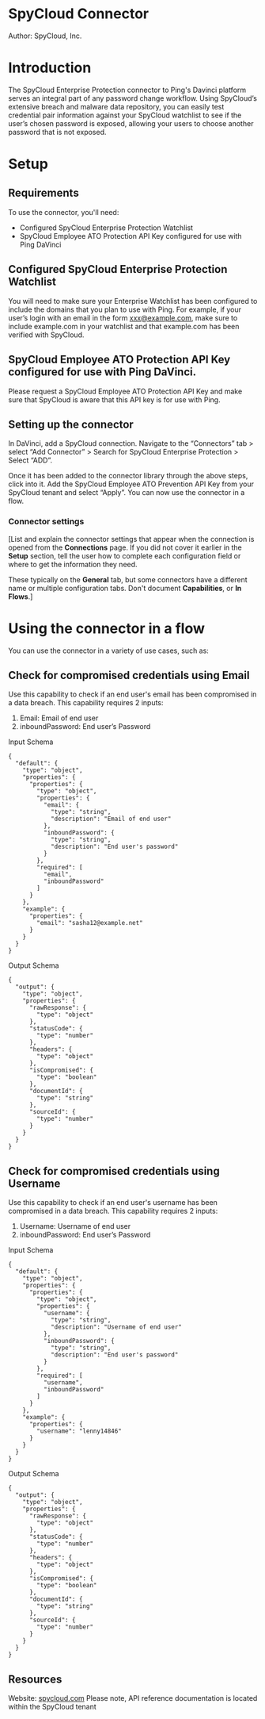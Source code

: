 # SpyCloud Connector

Author: SpyCloud, Inc. 


# Introduction

The SpyCloud Enterprise Protection connector to Ping's Davinci platform serves an integral part of any password change workflow. Using SpyCloud’s extensive breach and malware data repository, you can easily test credential pair information against your SpyCloud watchlist to see if the user’s chosen password is exposed, allowing your users to choose another password that is not exposed.  


# Setup


## Requirements

To use the connector, you'll need:

* Configured SpyCloud Enterprise Protection Watchlist 
* SpyCloud Employee ATO Protection API Key configured for use with Ping DaVinci


## Configured SpyCloud Enterprise Protection Watchlist 

You will need to make sure your Enterprise Watchlist has been configured to include the domains that you plan to use with Ping. For example, if your user’s login with an email in the form xxx@example.com, make sure to include example.com in your watchlist and that example.com has been verified with SpyCloud. 

## SpyCloud Employee ATO Protection API Key configured for use with Ping DaVinci. 

Please request a SpyCloud Employee ATO Protection API Key and make sure that SpyCloud is aware that this API key is for use with Ping. 


## Setting up the connector

In DaVinci, add a SpyCloud connection. Navigate to the “Connectors” tab > select “Add Connector” > Search for SpyCloud Enterprise Protection > Select “ADD”.

Once it has been added to the connector library through the above steps, click into it. Add the SpyCloud Employee ATO Prevention API Key from your SpyCloud tenant and select “Apply”. You can now use the connector in a flow.


### Connector settings

[List and explain the connector settings that appear when the connection is opened from the **Connections** page. If you did not cover it earlier in the **Setup** section, tell the user how to complete each configuration field or where to get the information they need.

These typically on the **General** tab, but some connectors have a different name or multiple configuration tabs. Don't document **Capabilities**, or **In Flows**.]


# Using the connector in a flow

You can use the connector in a variety of use cases, such as:


## Check for compromised credentials using Email

Use this capability to check if an end user's email has been compromised in a data breach. This capability requires 2 inputs:
1. Email: Email of end user
2. inboundPassword: End user’s Password

Input Schema

```
{
  "default": {
    "type": "object",
    "properties": {
      "properties": {
        "type": "object",
        "properties": {
          "email": {
            "type": "string",
            "description": "Email of end user"
          },
          "inboundPassword": {
            "type": "string",
            "description": "End user's password"
          }
        },
        "required": [
          "email",
          "inboundPassword"
        ]
      }
    },
    "example": {
      "properties": {
        "email": "sasha12@example.net"
      }
    }
  }
}

```

Output Schema

```
{
  "output": {
    "type": "object",
    "properties": {
      "rawResponse": {
        "type": "object"
      },
      "statusCode": {
        "type": "number"
      },
      "headers": {
        "type": "object"
      },
      "isCompromised": {
        "type": "boolean"
      },
      "documentId": {
        "type": "string"
      },
      "sourceId": {
        "type": "number"
      }
    }
  }
}
```

## Check for compromised credentials using Username

Use this capability to check if an end user's username has been compromised in a data breach. This capability requires 2 inputs:
1. Username: Username of end user
2. inboundPassword: End user’s Password

Input Schema

```
{
  "default": {
    "type": "object",
    "properties": {
      "properties": {
        "type": "object",
        "properties": {
          "username": {
            "type": "string",
            "description": "Username of end user"
          },
          "inboundPassword": {
            "type": "string",
            "description": "End user's password"
          }
        },
        "required": [
          "username",
          "inboundPassword"
        ]
      }
    },
    "example": {
      "properties": {
        "username": "lenny14846"
      }
    }
  }
}
```

Output Schema

```
{
  "output": {
    "type": "object",
    "properties": {
      "rawResponse": {
        "type": "object"
      },
      "statusCode": {
        "type": "number"
      },
      "headers": {
        "type": "object"
      },
      "isCompromised": {
        "type": "boolean"
      },
      "documentId": {
        "type": "string"
      },
      "sourceId": {
        "type": "number"
      }
    }
  }
}
```

## Resources

Website: [spycloud.com](https://spycloud.com/)
Please note, API reference documentation is located within the SpyCloud tenant

